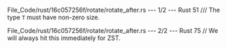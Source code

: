 File_Code/rust/16c057256f/rotate/rotate_after.rs --- 1/2 --- Rust
51 /// The type `T` must have non-zero size.                                                                                                                   

File_Code/rust/16c057256f/rotate/rotate_after.rs --- 2/2 --- Rust
                                                                                                                                                             75             // We will always hit this immediately for ZST.

